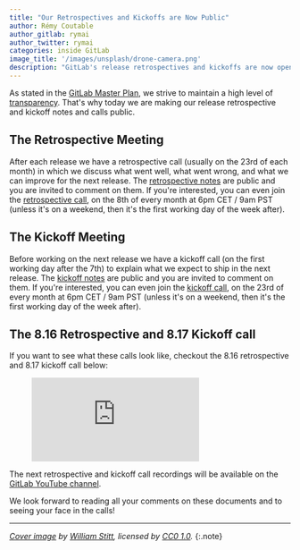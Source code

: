 ```yaml
---
title: "Our Retrospectives and Kickoffs are Now Public"
author: Rémy Coutable
author_gitlab: rymai
author_twitter: rymai
categories: inside GitLab
image_title: '/images/unsplash/drone-camera.png'
description: "GitLab's release retrospectives and kickoffs are now open to our community!"
---
```


As stated in the [GitLab Master Plan][gitlab-master-plan], we strive to maintain
a high level of [transparency](/handbook/values/). That's why today we are making our release retrospective and kickoff notes and
calls public.

<!-- more -->

## The Retrospective Meeting

After each release we have a retrospective
call  (usually on the 23rd of each month) in which we discuss what went well, what went wrong, and what we can improve
for the next release. The [retrospective notes] are public and you are invited
to comment on them. If you're interested, you can even join the
[retrospective call][retro-kickoff-call], on the 8th of every month at 6pm CET / 9am PST (unless it's on a weekend, then it's the first working day of the week after).

## The Kickoff Meeting

Before working on the next release we have a
kickoff call (on the first working day after the 7th) to explain what we expect to ship in the next release. The
[kickoff notes] are public and you are invited to comment on them.
If you're interested, you can even join the [kickoff call][retro-kickoff-call],
on the 23rd of every month at 6pm CET / 9am PST (unless it's on a weekend, then it's the first working day of the week after).

## The 8.16 Retrospective and 8.17 Kickoff call

If you want to see what these calls look like, checkout the 8.16 retrospective
and 8.17 kickoff call below:

<figure class="video_container">
  <iframe src="https://www.youtube.com/embed/8Kztn0edk9c" frameborder="0" allowfullscreen="true"> </iframe>
</figure>

The next retrospective and kickoff call recordings will be available on the
[GitLab YouTube channel](https://www.youtube.com/channel/UCnMGQ8QHMAnVIsI3xJrihhg).

We look forward to reading all your comments on these documents and to
seeing your face in the calls!

----

_[Cover image](https://unsplash.com/photos/jdD8gXaTZsc) by
[William Stitt](https://unsplash.com/@willpower), licensed by [CC0 1.0](https://unsplash.com/license)._
{:.note}

<!-- identifiers -->

[gitlab-master-plan]: https://about.gitlab.com/2016/09/13/gitlab-master-plan/#we--our-community
[retrospective notes]: https://docs.google.com/document/d/1nEkM_7Dj4bT21GJy0Ut3By76FZqCfLBmFQNVThmW2TY/edit?usp=sharing
[kickoff notes]: https://docs.google.com/document/d/1ElPkZ90A8ey_iOkTvUs_ByMlwKK6NAB2VOK5835wYK0/edit?usp=sharing
[retro-kickoff-call]: https://gitlab.zoom.us/j/918821206
